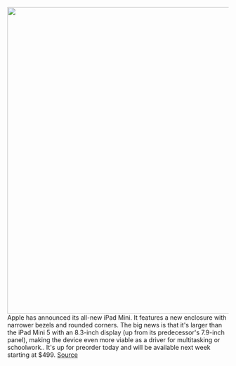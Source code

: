 <img src='https://cdn.vox-cdn.com/thumbor/uxAjNpPfuLe3INtNPavO-BPK72I=/0x0:1780x999/1200x800/filters:focal(748x358:1032x642)/cdn.vox-cdn.com/uploads/chorus_image/image/69857250/lcimg_7b04f92e_6e3b_4b04_83c7_9381b0d97513.0.jpg' width='700px' /><br/>
Apple has announced its all-new iPad Mini. It features a new enclosure with narrower bezels and rounded corners. The big news is that it's larger than the iPad Mini 5 with an 8.3-inch display (up from its predecessor's 7.9-inch panel), making the device even more viable as a driver for multitasking or schoolwork.. It's up for preorder today and will be available next week starting at $499.
<a href='https://www.theverge.com/2021/9/14/22667216/ipad-mini-6-price-specs-release-date-features-apple'> Source <a/>